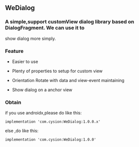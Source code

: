 ## WeDialog

### A simple,support customView dialog library based on DialogFragment. We can use it to
show dialog more simply.


### Feature

- Easier to use

- Plenty of properties to setup for custom view

- Orientation Rotate with data and view-event maintaining

- Show dialog on a anchor view

### Obtain

if you use androidx,please do like this:

```
implementation 'com.cysion:WeDialog:1.0.0.x'
```

else ,do like this:

```
implementation 'com.cysion:WeDialog:1.0.0'
```



